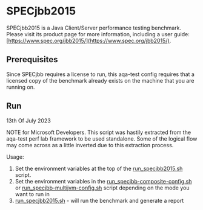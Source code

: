 <!--
Licensed under the Apache License, Version 2.0 (the "License");
you may not use this file except in compliance with the License.
You may obtain a copy of the License at
[1]https://www.apache.org/licenses/LICENSE-2.0
Unless required by applicable law or agreed to in writing, software
distributed under the License is distributed on an "AS IS" BASIS,
WITHOUT WARRANTIES OR CONDITIONS OF ANY KIND, either express or implied.
See the License for the specific language governing permissions and
-->

# SPECjbb2015

SPECjbb2015 is a Java Client/Server performance testing benchmark.
Please visit its product page for more information, including a user guide: [https://www.spec.org/jbb2015/](https://www.spec.org/jbb2015/).

## Prerequisites

Since SPECjbb requires a license to run, this aqa-test config requires that a licensed copy of the benchmark already exists on the machine that you are running on.

## Run

13th Of July 2023

NOTE for Microsoft Developers. This script was hastily extracted from the
aqa-test perf lab framework to be used standalone. Some of the logical flow may
come across as a little inverted due to this extraction process.

Usage:

1. Set the environment variables at the top of the [run_specjbb2015.sh](./run/run_specjbb2015.sh) script.
2. Set the environment variables in the [run_specjbb-composite-config.sh](./run/options/specjbb-composite-config.sh) or
    [run_specjbb-multijvm-config.sh](./run/options/specjbb-multijvm-config.sh) script depending on the mode you want to
    run in
3. [run_specjbb2015.sh](./run/run_specjbb2015.sh) - will run the benchmark and generate a report

